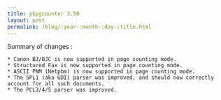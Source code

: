 ```yaml
---
title: pkpgcounter 3.50
layout: post
permalink: /blog/:year-:month-:day-:title.html
---
```


Summary of changes :

    * Canon BJ/BJC is now supported in page counting mode.
    * Structured Fax is now supported in page counting mode.
    * ASCII PNM (Netpbm) is now supported in page counting mode.
    * The SPL1 (aka GDI) parser was improved, and should now correctly account for all such documents.
    * The PCL3/4/5 parser was improved.


